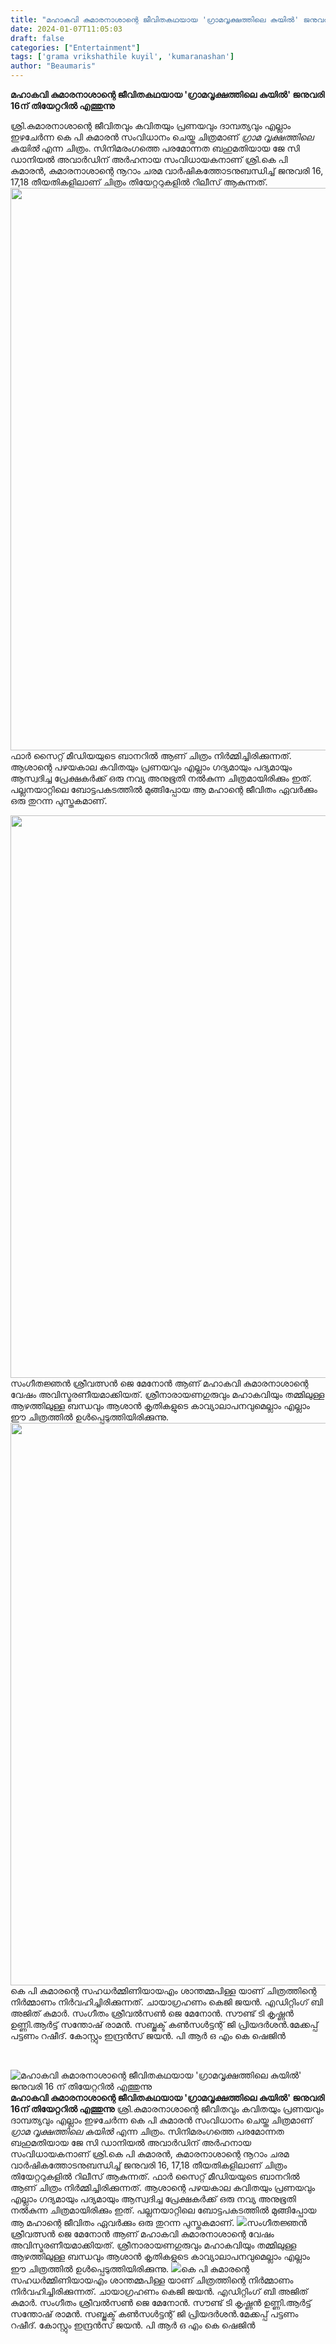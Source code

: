 ```yaml
---
title: "മഹാകവി കുമാരനാശാന്റെ ജീവിതകഥയായ 'ഗ്രാമവൃക്ഷത്തിലെ കുയിൽ' ജനുവരി 16 ന് തിയേറ്ററിൽ എത്തുന്നു"
date: 2024-01-07T11:05:03
draft: false
categories: ["Entertainment"]
tags: ['grama vrikshathile kuyil', 'kumaranashan']
author: "Beaumaris"
---
```


<strong>മഹാകവി കുമാരനാശാന്റെ ജീവിതകഥയായ 'ഗ്രാമവൃക്ഷത്തിലെ കുയിൽ' ജനുവരി 16ന് തിയേറ്ററിൽ എത്തുന്നു</strong>

ശ്രി.കുമാരനാശാന്റെ ജീവിതവും കവിതയും പ്രണയവും ദാമ്പത്യവും എല്ലാം ഇഴചേർന്ന കെ പി കുമാരൻ സംവിധാനം ചെയ്ത ചിത്രമാണ് *ഗ്രാമ വൃക്ഷത്തിലെ കുയിൽ* എന്ന ചിത്രം. സിനിമരംഗത്തെ പരമോന്നത ബഹുമതിയായ ജേ സി ഡാനിയൽ അവാർഡിന് അർഹനായ സംവിധായകനാണ് ശ്രി.കെ പി കുമാരൻ, കുമാരനാശാന്റെ നൂറാം ചരമ വാർഷികത്തോടനുബന്ധിച്ച് ജനുവരി 16, 17,18 തീയതികളിലാണ് ചിത്രം തിയേറ്ററുകളിൽ റിലീസ് ആകുന്നത്. <img class="size-full wp-image-437105 aligncenter" src="https://cdn.boolokam.com/articles/2024/01/wwf.jpg" alt="" width="1350" height="900" />ഫാർ സൈറ്റ് മീഡിയയുടെ ബാനറിൽ ആണ് ചിത്രം നിർമ്മിച്ചിരിക്കുന്നത്. ആശാന്റെ പഴയകാല കവിതയും പ്രണയവും എല്ലാം ഗദ്യമായും പദ്യമായും ആസ്വദിച്ച പ്രേക്ഷകർക്ക് ഒരു നവ്യ അനുഭൂതി നൽകുന്ന ചിത്രമായിരിക്കും ഇത്. പല്ലനയാറ്റിലെ ബോട്ടപകടത്തിൽ മുങ്ങിപ്പോയ ആ മഹാന്റെ ജീവിതം ഏവർക്കും ഒരു തുറന്ന പുസ്തകമാണ്.

<img class="alignnone size-full wp-image-437104" src="https://cdn.boolokam.com/articles/2024/01/dqdqqdddqd.jpg" alt="" width="1350" height="900" />സംഗീതജ്ഞൻ ശ്രീവത്സൻ ജെ മേനോൻ ആണ് മഹാകവി കുമാരനാശാന്റെ വേഷം അവിസ്മരണീയമാക്കിയത്. ശ്രീനാരായണഗുരുവും മഹാകവിയും തമ്മിലുള്ള ആഴത്തിലുള്ള ബന്ധവും ആശാൻ കൃതികളുടെ കാവ്യാലാപനവുമെല്ലാം എല്ലാം ഈ ചിത്രത്തിൽ ഉൾപ്പെടുത്തിയിരിക്കുന്നു. <img class="alignnone size-full wp-image-437106" src="https://cdn.boolokam.com/articles/2024/01/d-1.jpg" alt="" width="1350" height="900" />കെ പി കുമാരന്റെ സഹധർമ്മിണിയായഎം ശാന്തമ്മപിള്ള യാണ് ചിത്രത്തിന്റെ നിർമ്മാണം നിർവഹിച്ചിരിക്കുന്നത്. ചായാഗ്രഹണം കെജി ജയൻ. എഡിറ്റിംഗ് ബി അജിത് കുമാർ. സംഗീതം ശ്രീവൽസൺ ജെ മേനോൻ. സൗണ്ട് ടി കൃഷ്ണൻ ഉണ്ണി.ആർട്ട് സന്തോഷ് രാമൻ. സബ്ജക്ട് കൺസൾട്ടന്റ് ജി പ്രിയദർശൻ.മേക്കപ്പ് പട്ടണം റഷീദ്. കോസ്റ്റും ഇന്ദ്രൻസ് ജയൻ. പി ആർ ഒ എം കെ ഷെജിൻ

&nbsp;


![മഹാകവി കുമാരനാശാന്റെ ജീവിതകഥയായ 'ഗ്രാമവൃക്ഷത്തിലെ കുയിൽ' ജനുവരി 16 ന് തിയേറ്ററിൽ എത്തുന്നു](https://cdn.boolokam.com/articles/2024/01/wwf.jpg)**മഹാകവി കുമാരനാശാന്റെ ജീവിതകഥയായ 'ഗ്രാമവൃക്ഷത്തിലെ കുയിൽ' ജനുവരി 16ന് തിയേറ്ററിൽ എത്തുന്നു** ശ്രി.കുമാരനാശാന്റെ ജീവിതവും കവിതയും പ്രണയവും ദാമ്പത്യവും എല്ലാം ഇഴചേർന്ന കെ പി കുമാരൻ സംവിധാനം ചെയ്ത ചിത്രമാണ് *ഗ്രാമ വൃക്ഷത്തിലെ കുയിൽ* എന്ന ചിത്രം. സിനിമരംഗത്തെ പരമോന്നത ബഹുമതിയായ ജേ സി ഡാനിയൽ അവാർഡിന് അർഹനായ സംവിധായകനാണ് ശ്രി.കെ പി കുമാരൻ, കുമാരനാശാന്റെ നൂറാം ചരമ വാർഷികത്തോടനുബന്ധിച്ച് ജനുവരി 16, 17,18 തീയതികളിലാണ് ചിത്രം തിയേറ്ററുകളിൽ റിലീസ് ആകുന്നത്. ഫാർ സൈറ്റ് മീഡിയയുടെ ബാനറിൽ ആണ് ചിത്രം നിർമ്മിച്ചിരിക്കുന്നത്. ആശാന്റെ പഴയകാല കവിതയും പ്രണയവും എല്ലാം ഗദ്യമായും പദ്യമായും ആസ്വദിച്ച പ്രേക്ഷകർക്ക് ഒരു നവ്യ അനുഭൂതി നൽകുന്ന ചിത്രമായിരിക്കും ഇത്. പല്ലനയാറ്റിലെ ബോട്ടപകടത്തിൽ മുങ്ങിപ്പോയ ആ മഹാന്റെ ജീവിതം ഏവർക്കും ഒരു തുറന്ന പുസ്തകമാണ്. ![](https://cdn.boolokam.com/articles/2024/01/dqdqqdddqd.jpg)സംഗീതജ്ഞൻ ശ്രീവത്സൻ ജെ മേനോൻ ആണ് മഹാകവി കുമാരനാശാന്റെ വേഷം അവിസ്മരണീയമാക്കിയത്. ശ്രീനാരായണഗുരുവും മഹാകവിയും തമ്മിലുള്ള ആഴത്തിലുള്ള ബന്ധവും ആശാൻ കൃതികളുടെ കാവ്യാലാപനവുമെല്ലാം എല്ലാം ഈ ചിത്രത്തിൽ ഉൾപ്പെടുത്തിയിരിക്കുന്നു. ![](https://cdn.boolokam.com/articles/2024/01/d-1.jpg)കെ പി കുമാരന്റെ സഹധർമ്മിണിയായഎം ശാന്തമ്മപിള്ള യാണ് ചിത്രത്തിന്റെ നിർമ്മാണം നിർവഹിച്ചിരിക്കുന്നത്. ചായാഗ്രഹണം കെജി ജയൻ. എഡിറ്റിംഗ് ബി അജിത് കുമാർ. സംഗീതം ശ്രീവൽസൺ ജെ മേനോൻ. സൗണ്ട് ടി കൃഷ്ണൻ ഉണ്ണി.ആർട്ട് സന്തോഷ് രാമൻ. സബ്ജക്ട് കൺസൾട്ടന്റ് ജി പ്രിയദർശൻ.മേക്കപ്പ് പട്ടണം റഷീദ്. കോസ്റ്റും ഇന്ദ്രൻസ് ജയൻ. പി ആർ ഒ എം കെ ഷെജിൻ 
